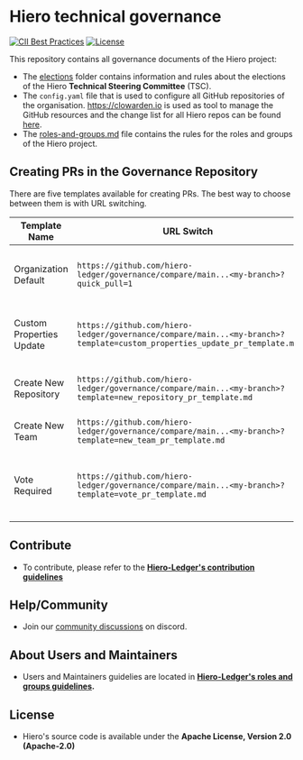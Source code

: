 # Hiero technical governance

[![CII Best Practices](https://bestpractices.coreinfrastructure.org/projects/10697/badge)](https://bestpractices.coreinfrastructure.org/projects/10697)
[![License](https://img.shields.io/badge/license-apache2-blue.svg)](LICENSE)

This repository contains all governance documents of the Hiero project:

- The [elections](elections) folder contains information and rules about the elections of the Hiero **Technical Steering Committee** (TSC).
- The `config.yaml` file that is used to configure all GitHub repositories of the organisation.
  https://clowarden.io is used as tool to manage the GitHub resources and the change list for all Hiero repos can be found [here](https://clowarden.io/audit/?organization=LFDT-Hiero).
- The [roles-and-groups.md](roles-and-groups.md) file contains the rules for the roles and groups of the Hiero project.

## Creating PRs in the Governance Repository

There are five templates available for creating PRs. The best way to choose between them is with URL switching.

| Template Name            | URL Switch                                                                                                               | Description                                          |
|--------------------------|--------------------------------------------------------------------------------------------------------------------------|------------------------------------------------------|
| Organization Default     | `https://github.com/hiero-ledger/governance/compare/main...<my-branch>?quick_pull=1`                                     | Default template for PRs in Hiero-Ledger             |
| Custom Properties Update | `https://github.com/hiero-ledger/governance/compare/main...<my-branch>?template=custom_properties_update_pr_template.md` | Use when modifying custom properties file            |
| Create New Repository    | `https://github.com/hiero-ledger/governance/compare/main...<my-branch>?template=new_repository_pr_template.md`           | Use when creating a new repository                   |
| Create New Team          | `https://github.com/hiero-ledger/governance/compare/main...<my-branch>?template=new_team_pr_template.md`                 | Use when creating a new team                         |
| Vote Required            | `https://github.com/hiero-ledger/governance/compare/main...<my-branch>?template=vote_pr_template.md`                     | Use when adding new members or changing member roles |

## Contribute

- To contribute, please refer to the **[Hiero-Ledger's contribution guidelines](https://github.com/hiero-ledger/.github/blob/main/CONTRIBUTING.md)**

## Help/Community

- Join our [community discussions](https://discord.lfdecentralizedtrust.org/) on discord.

## About Users and Maintainers

- Users and Maintainers guidelies are located in **[Hiero-Ledger's roles and groups guidelines](https://github.com/hiero-ledger/governance/blob/main/roles-and-groups.md#maintainers).**

## License

- Hiero's source code is available under the **Apache License, Version 2.0 (Apache-2.0)**
